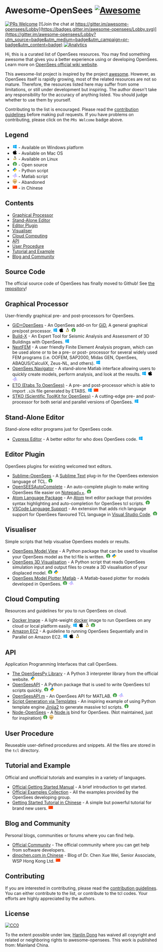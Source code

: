 # Awesome-OpenSees  [![Awesome](https://awesome.re/badge.svg)](https://awesome.re)

[![PRs Welcome](https://img.shields.io/badge/PRs-welcome-brightgreen.svg?style=flat-square)](http://makeapullrequest.com)
[![Join the chat at https://gitter.im/awesome-opensees/Lobby](https://badges.gitter.im/awesome-opensees/Lobby.svg)](https://gitter.im/awesome-opensees/Lobby?utm_source=badge&utm_medium=badge&utm_campaign=pr-badge&utm_content=badge)
[![Analytics](https://ga-beacon.appspot.com/UA-112803115-1/github-repo-readme)](https://github.com/Hanlin-Dong/awesome-opensees)

Hi, this is a curated list of OpenSees resources. You may find something awesome that gives you a better experience using or developing OpenSees. Learn more on [OpenSees official wiki website](http://opensees.berkeley.edu/wiki/index.php/Main_Page).

This awesome-list project is inspired by the project [awesome](https://github.com/sindresorhus/awesome). However, as OpenSees itself is rapidly growing, most of the related resources are not so mature. Therefore, the resources listed here may suffer from some limitations, or still under development but inspiring. The author doesn't take any responsibility for the accuracy of anything listed. You should judge whether to use them by yourself.

Contributing to the list is encouraged. Please read the [contribution guidelines](contributing.md) before making pull requests. If you have problems on contributing, please click on the `PRs Welcome` badge above. 

## Legend

* ![win][win] - Available on Windows platform
* ![mac][mac] - Available on Mac OS
* ![linux][linux] - Available on Linux
* ![oss][oss] - Open source
* ![python][python] - Python script
* ![matlab][matlab] - Matlab script
* ![skull][skull] - Abandoned
* ![chinese][chinese] - in Chinese

## Contents
* [Graphical Processor](#graphical-processor)
* [Stand-Alone Editor](#stand-alone-editor)
* [Editor Plugin](#editor-plugin)
* [Visualiser](#visualiser)
* [Cloud Computing](#cloud-computing)
* [API](#api)
* [User Procedure](#user-procedure)
* [Tutorial and Example](#tutorial-and-example)
* [Blog and Community](#blog-and-community)

## Source Code
The official source code of OpenSees has finally moved to Github! See [the repository](https://github.com/OpenSees/OpenSees)!

## Graphical Processor
User-friendly graphical pre- and post-processors for OpenSees.

* [GiD+OpenSees](http://gidopensees.rclab.civil.auth.gr/) - An OpenSees add-on for [GiD](https://www.gidhome.com/download/), A general graphical pre/post processor. ![win][win] ![mac][mac] ![linux][linux] ![oss][oss]
* [Build-X](https://www.buildx4opensees.eu/) - An Expert Tool for Seismic Analysis and Assessment of 3D Buildings with OpenSees. ![win][win]
* [NextFEM](http://www.nextfem.it/it/home/) - A user friendly Finite Element Analysis program, which can be used alone or to be a pre- or post- processor for several widely used FEM programs (i.e. OOFEM, SAP2000, Midas GEN, OpenSees, ABAQUS/CalculiX, Zeus-NL, and others). ![win][win]
* [OpenSees Navigator](http://openseesnavigator.berkeley.edu/) - A stand-alone Matlab interface allowing users to quickly create models, perform analysis, and look at the results. ![win][win] ![mac][mac] ![matlab][matlab]
* [ETO (Etabs To OpenSees)](http://www.dinochen.com/article.asp?id=149) - A pre- and post-processor which is able to import `.s2k` file generated by ETABS. ![win][win] ![chinese][chinese]
* [STKO (Scientific ToolKit for OpenSees)](https://asdeasoft.net/?product-stko) - A cutting-edge pre- and post-processor for both serial and parallel versions of OpenSees. ![win][win]

## Stand-Alone Editor
Stand-alone editor programs just for OpenSees code.

* [Cypress Editor](http://cypress.hrshojaie.com/en-us/default.aspx) - A better editor for who does OpenSees code. ![win][win]

## Editor Plugin
OpenSees plugins for existing welcomed text editors.

* [Sublime-OpenSees](https://packagecontrol.io/packages/OpenSees) - A [Sublime Text](https://www.sublimetext.com/) plug-in for the OpenSees extension language of TCL. ![oss][oss]
* [OpenSEESAutoComplete](https://github.com/Hanlin-Dong/OpenSEESAutoComplete) - An auto-complete plugin to make writing OpenSees file easier on [Notepad++](https://notepad-plus-plus.org/). ![oss][oss]
* [Atom Language Package](https://github.com/jamesmaguire/language-opensees) - An [Atom](https://atom.io/) text editor package that provides syntax highlighting and auto-completion for OpenSees tcl scripts. ![oss][oss]
* [VSCode Language Support](https://github.com/jamesmaguire/vscode-language-opensees) - An extension that adds rich language support for OpenSees flavoured TCL language in [Visual Studio Code](https://code.visualstudio.com/). ![oss][oss]

## Visualiser
Simple scripts that help visualise OpenSees models or results.

* [OpenSees Model View](https://github.com/jamesmaguire/opensees-model-view) - A Python package that can be used to visualise your OpenSees model as the tcl file is written. ![oss][oss] ![python][python]
* [OpenSees 3D Visualisation](https://github.com/jamesmaguire/opensees-3d-visualisation) - A Python script that reads OpenSees simulation input and output files to create a 3D visualisation of your displaced model. ![oss][oss] ![python][python]
* [OpenSees Model Plotter Matlab](https://github.com/gerardjoreilly/OpenSees-Model-Plotter-Matlab) - A Matlab-based plotter for models developed in OpenSees. ![oss][oss] ![matlab][matlab]

## Cloud Computing
Resources and guidelines for you to run OpenSees on cloud.

* [Docker Image](https://hub.docker.com/r/hanlindong/opensees/) - A light-weight [docker](https://www.docker.com/) image to run OpenSees on any cloud or local platform easily. ![win][win] ![mac][mac] ![linux][linux] ![oss][oss]
* [Amazon EC2](http://opensees.berkeley.edu/wiki/index.php/AmazonEC2) - A guideline to running OpenSees Sequentially and in Parallel on Amazon EC2. ![win][win] ![mac][mac] ![linux][linux]

## API
Application Programming Interfaces that call OpenSees.

* [The OpenSeesPy Library](http://openseespydoc.readthedocs.io) - A Python 3 interpreter library from the official website. ![python][python]
* [OpenSeesAPI](https://github.com/nassermarafi/OpenSeesAPI) - A Python package that is used to write OpenSees tcl scripts quickly. ![oss][oss] ![python][python]
* [OpenSeesAPI.m](https://github.com/andrewdsen/OpenSeesAPI.m) - An OpenSees API for MATLAB. ![oss][oss] ![matlab][matlab]
* [Script Generation via Templates](https://github.com/ucgmsim/OpenSees_script-generation) - An inspiring example of using Python template engine [Jinjia2](http://jinja.pocoo.org/) to generate massive tcl scripts. ![oss][oss]
* [Node-OpenSees](https://github.com/lge88/node-opensees) - A [Node.js](https://nodejs.org/) bind for OpenSees. (Not maintained, just for inspiration) ![oss][oss] ![skull][skull]

## User Procedure
Reuseable user-defined procedures and snippets. All the files are stored in the `tcl` directory.

## Tutorial and Example
Official and unofficial tutorials and examples in a variety of languages.

* [Official Getting Started Manual](http://opensees.berkeley.edu/wiki/index.php/Getting_Started) - A brief introduction to get started.
* [Official Examples Collection](http://opensees.berkeley.edu/wiki/index.php/Examples) - All the examples provided by the OpenSees developing group.
* [Getting Started Tutorial in Chinese](http://www.hanlindong.com/2017/opensees-bootstrap/) - A simple but powerful tutorial for brand new users. ![chinese][chinese]

## Blog and Community
Personal blogs, communities or forums where you can find help.

* [Official Community](http://opensees.berkeley.edu/community/index.php) - The official community where you can get help from software developers.
* [dinochen.com in Chinese](http://dinochen.com/) - Blog of Dr. Chen Xue Wei, Senior Associate, WSP Hong Kong Ltd. ![chinese][chinese]

## Contributing
If you are interested in contributing, please read the [contribution guidelines](contributing.md). You can either contribute to the list, or contribute to the tcl codes. Your efforts are highly appreciated by the authors.

## License
[![CC0](http://i.creativecommons.org/p/zero/1.0/88x31.png)](http://creativecommons.org/publicdomain/zero/1.0/)

To the extent possible under law, [Hanlin Dong](http://www.hanlindong.com) has waived all copyright and related or neighboring rights to awesome-opensees. This work is published from: Mainland China.

[win]: media/icons8-windows8-16.png
[mac]: media/icons8-mac-os-filled-16.png
[linux]: media/icons8-linux-16.png
[oss]: media/icons8-oss-16.png
[python]: media/icons8-python-16.png
[matlab]: media/icons8-matlab-16.png
[skull]: media/icons8-skull-16.png
[chinese]: media/icons8-zh-16.png
